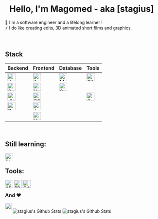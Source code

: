 <h1 align="center">Hello, I'm Magomed - aka [stagius]</h1>
<p align="center">
  
🔭 I'm a software engineer and a lifelong learner !<br />
⚡ I do like creating edits, 3D animated short films and graphics.

</p>

<br />
  
<h2>Stack</h2>

| Backend | Frontend | Database | Tools |
| --- | --- | --- | --- |
| <img align="left" alt="Java" width="26px" src="https://www.vectorlogo.zone/logos/java/java-wordmark.svg" /> | <img align="left" alt="Angular" width="26px" src="https://simpleicons.org/icons/angular.svg" /> | <img align="left" alt="MySQL" width="26px" src="https://simpleicons.org/icons/postgresql.svg" /> | <img align="left" alt="Git" width="26px" src="https://simpleicons.org/icons/git.svg" /> |
| <img align="left" alt="Spring" width="26px" src="https://simpleicons.org/icons/spring.svg" /> | <img align="left" alt="HTML5" width="26px" src="https://simpleicons.org/icons/html5.svg" /> | <img align="left" alt="Oracle" width="26px" src="https://simpleicons.org/icons/oracle.svg" /> |  |
| <img align="left" alt="JUnit5" width="26px" src="https://simpleicons.org/icons/junit5.svg" /> | <img align="left" alt="CSS3" width="26px" src="https://simpleicons.org/icons/css3.svg" /> |  | <img align="left" alt="SQL Server" width="26px" src="https://simpleicons.org/icons/microsoftsqlserver.svg" /> |  |
| <img align="left" alt="Docker" width="26px" src="https://simpleicons.org/icons/docker.svg" /> | <img align="left" alt="JavaScript" width="26px" src="https://simpleicons.org/icons/javascript.svg" /> |
|  | <img align="left" alt="Vue.js" width="26px" src="https://simpleicons.org/icons/vuedotjs.svg" /> |

<br />

<h2>Still learning:</h2>

<img align="left" alt="React" width="26px" src="https://simpleicons.org/icons/react.svg" />

<br />

<h2>Tools:</h2>

<img align="left" alt="AE" width="26px" src="https://simpleicons.org/icons/adobeaftereffects.svg" />
<img align="left" alt="PD" width="26px" src="https://simpleicons.org/icons/adobephotoshop.svg" />
<img align="left" alt="C4D" width="26px" src="https://simpleicons.org/icons/cinema4d.svg" />

<br />

### And ❤️ 

<img align="left" alt="iJ" width="22px" src="https://simpleicons.org/icons/intellijidea.svg" />

<br />

<img alt="stagius's Github Stats" src="https://github-readme-stats.vercel.app/api/pin/?username=stagius&repo=material-components-web&theme=buefy" />

<img alt="stagius's Github Stats" src="https://github-readme-stats.vercel.app/api/top-langs/?username=stagius&card_width=500&theme=buefy" />

